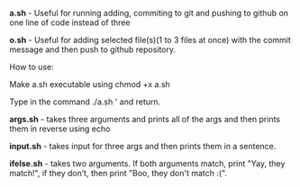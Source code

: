 **a.sh** - Useful for running adding, commiting to git and pushing to github on one line of code instead of three

**o.sh** - Useful for adding selected file(s)(1 to 3 files at once) with the commit message and then push to github repository.

How to use: 

Make a.sh executable using chmod +x a.sh

Type in the command ./a.sh '<your commit message> and return.

**args.sh** - takes three arguments and prints all of the args and then prints them in reverse using echo

**input.sh** - takes input for three args and then prints them in a sentence.

**ifelse.sh** - takes two arguments. If both arguments match, print "Yay, they match!", if they don’t, then print "Boo, they don't match :(".

